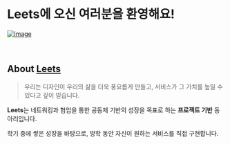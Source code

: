 # Leets에 오신 여러분을 환영해요!

[![image](https://github.com/user-attachments/assets/875bfe70-547c-4fcc-bf90-f24fe9d60c45)](https://www.leets.land/)



<br/>

## About [Leets](https://instagram.com/leets.official)
> 우리는 디자인이 우리의 삶을 더욱 풍요롭게 만들고, 서비스가 그 가치를 높일 수 있다고 깊이 믿습니다.

**Leets**는 네트워킹과 협업을 통한 공동체 기반의 성장을 목표로 하는 **프로젝트 기반** 동아리입니다.

학기 중에 쌓은 성장을 바탕으로, 방학 동안 자신이 원하는 서비스를 직접 구현합니다.​

<br/>
